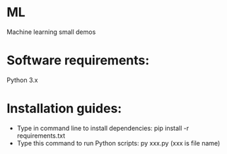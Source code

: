 # ML
Machine learning small demos
# Software requirements:
Python 3.x
# Installation guides:
- Type in command line to install dependencies: pip install -r requirements.txt
- Type this command to run Python scripts: py xxx.py (xxx is file name)
